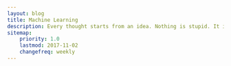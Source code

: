 ```yaml
---
layout: blog
title: Machine Learning
description: Every thought starts from an idea. Nothing is stupid. It is just not developed enough.
sitemap:
    priority: 1.0
    lastmod: 2017-11-02
    changefreq: weekly
---
```

